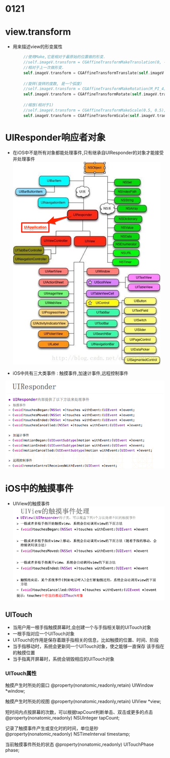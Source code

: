 # 0121

# view.transform
* 用来描述view的形变属性
```objectivec
        //使用Make,它是相对于最原始的位置做的形变.
        //self.imageV.transform = CGAffineTransformMakeTranslation(0, -100);
        //相对于上一次做形变.
        self.imageV.transform = CGAffineTransformTranslate(self.imageV.transform, 0, -100);
        
        //旋转(旋转的度数, 是一个弧度)
        //self.imageV.transform = CGAffineTransformMakeRotation(M_PI_4);
        self.imageV.transform = CGAffineTransformRotate(self.imageV.transform, M_PI_4);
        
        //缩放(相对于1)
        //self.imageV.transform = CGAffineTransformMakeScale(0.5, 0.5);
        self.imageV.transform = CGAffineTransformScale(self.imageV.transform, 0.8, 0.8);
```

# UIResponder响应者对象
* 在iOS中不是所有对象都能处理事件,只有继承自UIResponder的对象才能接受并处理事件
![](/grammar/images/20140320225429296.png)

* iOS中共有三大类事件 : 触摸事件,加速计事件,远程控制事件

![](/0121/images/WX20170808-192801.png)

# iOS中的触摸事件
* UIView的触摸事件
![](/0121/images/WX20170808-193110.png)

## UITouch

* 当用户用一根手指触摸屏幕时,会创建一个与手指相关联的UITouch对象
* 一根手指对应一个UITouch对象
* UITouch的作用是保存着跟手指相关的信息，比如触摸的位置、时间、阶段
* 当手指移动时，系统会更新同一个UITouch对象，使之能够一直保存
该手指在的触摸位置
* 当手指离开屏幕时，系统会销毁相应的UITouch对象

### UITouch属性

触摸产生时所处的窗口
@property(nonatomic,readonly,retain) UIWindow    *window;



触摸产生时所处的视图
@property(nonatomic,readonly,retain) UIView      *view;



短时间内点按屏幕的次数，可以根据tapCount判断单击、双击或更多的点击
@property(nonatomic,readonly) NSUInteger          tapCount;

记录了触摸事件产生或变化时的时间，单位是秒
@property(nonatomic,readonly) NSTimeInterval      timestamp;



当前触摸事件所处的状态
@property(nonatomic,readonly) UITouchPhase        phase;

##



